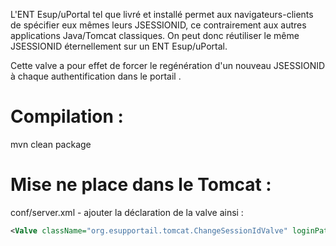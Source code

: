 L'ENT Esup/uPortal tel que livré et installé permet aux navigateurs-clients de spécifier eux mêmes leurs JSESSIONID, ce contrairement aux autres applications Java/Tomcat classiques. On peut donc réutiliser le même JSESSIONID éternellement sur un ENT Esup/uPortal.

Cette valve a pour effet de forcer le regénération d'un nouveau JSESSIONID à chaque authentification dans le portail .


# Compilation :

  mvn clean package


# Mise ne place dans le Tomcat :

  conf/server.xml - ajouter la déclaration de la valve ainsi :

``` xml
<Valve className="org.esupportail.tomcat.ChangeSessionIdValve" loginPath="/uPortal/Login"/>
```

